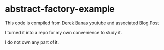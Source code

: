 # abstract-factory-example

This code is compiled from [Derek Banas](https://www.youtube.com/watch?v=xbjAsdAK4xQ) youtube and associated [Blog Post](https://www.newthinktank.com/2012/09/abstract-factory-design-pattern/) 

I turned it into a repo for my own convenience to study it. 

I do not own any part of it. 
